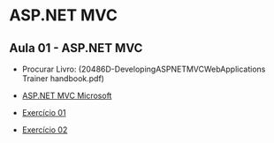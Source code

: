# ASP.NET MVC

## Aula 01 - ASP.NET MVC


- Procurar Livro: (20486D-DevelopingASPNETMVCWebApplications Trainer handbook.pdf)

- [ASP.NET MVC Microsoft](https://github.com/MicrosoftLearning/20486D-DevelopingASPNETMVCWebApplications)

- [Exercício 01](https://github.com/MicrosoftLearning/20486D-DevelopingASPNETMVCWebApplications/blob/master/Instructions/20486D_MOD01_LAK.md)

- [Exercício 02](https://github.com/MicrosoftLearning/20486D-DevelopingASPNETMVCWebApplications/blob/master/Instructions/20486D_MOD02_LAK.md)